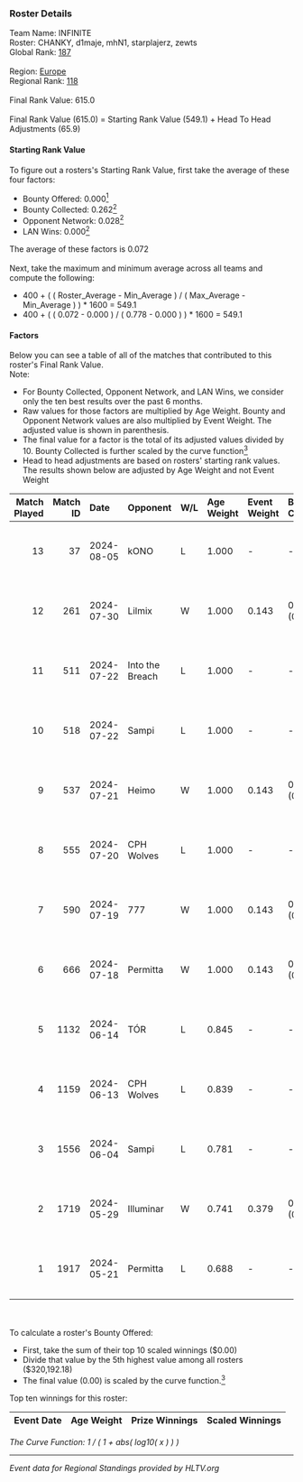 ### Roster Details<br />
Team Name: INFINITE<br />
Roster: CHANKY, d1maje, mhN1, starplajerz, zewts<br />
Global Rank: [187](../standings_global.md)<br />
<br />
Region: [Europe]( ../standings_europe.md)<br />
Regional Rank: [118]( ../standings_europe.md)<br />
<br />
Final Rank Value:  615.0<br />
<br />
Final Rank Value (615.0) = Starting Rank Value (549.1) + Head To Head Adjustments (65.9)<br />

#### Starting Rank Value<br />
To figure out a rosters's Starting Rank Value, first take the average of these four factors:<br />
- Bounty Offered: 0.000[<sup>1</sup>](#table2)
- Bounty Collected: 0.262[<sup>2</sup>](#table1)
- Opponent Network: 0.028[<sup>2</sup>](#table1)
- LAN Wins: 0.000[<sup>2</sup>](#table1)

The average of these factors is 0.072<br />
<br />
Next, take the maximum and minimum average across all teams and compute the following:<br />
- 400 + ( ( Roster_Average - Min_Average ) / ( Max_Average - Min_Average ) ) * 1600 = 549.1
- 400 + ( ( 0.072 - 0.000 ) / ( 0.778 - 0.000 ) ) * 1600 = 549.1


#### Factors<br />
Below you can see a table of all of the matches that contributed to this roster's Final Rank Value.<br />
Note:<br />

- For Bounty Collected, Opponent Network, and LAN Wins, we consider only the ten best results over the past 6 months.
- Raw values for those factors are multiplied by Age Weight. Bounty and Opponent Network values are also multiplied by Event Weight. The adjusted value is shown in parenthesis.
- The final value for a factor is the total of its adjusted values divided by 10. Bounty Collected is further scaled by the curve function[<sup>3</sup>](#curveFunction)
- Head to head adjustments are based on rosters' starting rank values. The results shown below are adjusted by Age Weight and not Event Weight
<span id="table1"></span><br />


| Match Played | Match ID | Date       | Opponent        | W/L | Age Weight | Event Weight | Bounty Collected | Opponent Network | LAN Wins  | H2H Adj. | Roster                                   |
| -: | -: | :- | :- | :- | :- | :- | :- | :- | :- | -: | :- |
|           13 |       37 | 2024-08-05 | kONO            | L   | 1.000      | -            | -                | -                | -         |    -7.05 | CHANKY, d1maje, mhN1, starplajerz, zewts |
|           12 |      261 | 2024-07-30 | Lilmix          | W   | 1.000      | 0.143        | 0.023 (0.003)    | 0.095 (0.014)    | 0 (0.000) |    25.18 | CHANKY, d1maje, mhN1, starplajerz, zewts |
|           11 |      511 | 2024-07-22 | Into the Breach | L   | 1.000      | -            | -                | -                | -         |   -11.76 | CHANKY, d1maje, mhN1, starplajerz, zewts |
|           10 |      518 | 2024-07-22 | Sampi           | L   | 1.000      | -            | -                | -                | -         |    -5.18 | CHANKY, d1maje, mhN1, starplajerz, zewts |
|            9 |      537 | 2024-07-21 | Heimo           | W   | 1.000      | 0.143        | 0.006 (0.001)    | 0.103 (0.015)    | 0 (0.000) |    17.81 | CHANKY, d1maje, mhN1, starplajerz, zewts |
|            8 |      555 | 2024-07-20 | CPH Wolves      | L   | 1.000      | -            | -                | -                | -         |    -6.28 | CHANKY, d1maje, mhN1, starplajerz, zewts |
|            7 |      590 | 2024-07-19 | 777             | W   | 1.000      | 0.143        | 0.015 (0.002)    | 0.173 (0.025)    | 0 (0.000) |    20.20 | CHANKY, d1maje, mhN1, starplajerz, zewts |
|            6 |      666 | 2024-07-18 | Permitta        | W   | 1.000      | 0.143        | 0.039 (0.006)    | 0.919 (0.131)    | 0 (0.000) |    27.99 | CHANKY, d1maje, mhN1, starplajerz, zewts |
|            5 |     1132 | 2024-06-14 | TÓR             | L   | 0.845      | -            | -                | -                | -         |    -3.37 | CHANKY, d1maje, mhN1, starplajerz, zewts |
|            4 |     1159 | 2024-06-13 | CPH Wolves      | L   | 0.839      | -            | -                | -                | -         |    -5.61 | CHANKY, d1maje, mhN1, starplajerz, zewts |
|            3 |     1556 | 2024-06-04 | Sampi           | L   | 0.781      | -            | -                | -                | -         |    -2.93 | d1maje, mhN1, starplajerz, waZz, zewts   |
|            2 |     1719 | 2024-05-29 | Illuminar       | W   | 0.741      | 0.379        | 0.012 (0.003)    | 0.340 (0.095)    | 0 (0.000) |    19.54 | d1maje, mhN1, starplajerz, waZz, zewts   |
|            1 |     1917 | 2024-05-21 | Permitta        | L   | 0.688      | -            | -                | -                | -         |    -2.63 | d1maje, mhN1, starplajerz, waZz, zewts   |

<br />
<span id="table2"></span><br />
To calculate a roster's Bounty Offered:<br />

- First, take the sum of their top 10 scaled winnings ($0.00)
- Divide that value by the 5th highest value among all rosters ($320,192.18)
- The final value (0.00) is scaled by the curve function.[<sup>3</sup>](#curveFunction)

Top ten winnings for this roster:<br />

| Event Date | Age Weight | Prize Winnings | Scaled Winnings |
| :- | -: | :- | :- |


<span id="curveFunction"></span>_The Curve Function: 1 / ( 1 + abs( log10( x ) ) )_<br />

---
_Event data for Regional Standings provided by HLTV.org_<br />
